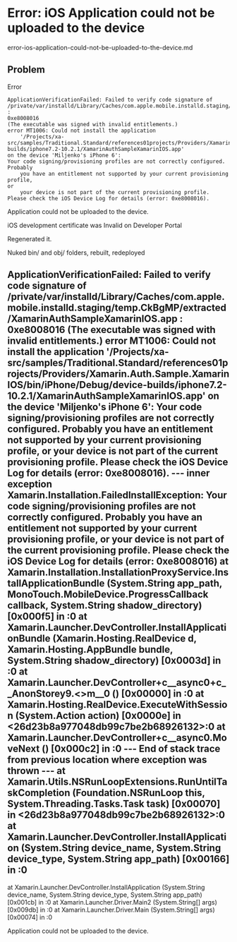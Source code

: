 # Error: iOS Application could not be uploaded to the device

error-ios-application-could-not-be-uploaded-to-the-device.md 

## Problem

Error

    ApplicationVerificationFailed: Failed to verify code signature of 
    /private/var/installd/Library/Caches/com.apple.mobile.installd.staging/temp.1L8cUb/extracted/XamarinAuthSampleXamarinIOS.app 
    : 
    0xe8008016 
    (The executable was signed with invalid entitlements.)
    error MT1006: Could not install the application 
        '/Projects/xa-src/samples/Traditional.Standard/references01projects/Providers/Xamarin.Auth.Sample.XamarinIOS/bin/iPhone/Debug/device-builds/iphone7.2-10.2.1/XamarinAuthSampleXamarinIOS.app' 
    on the device 'Miljenko's iPhone 6': 
    Your code signing/provisioning profiles are not correctly configured. 
    Probably 
        you have an entitlement not supported by your current provisioning profile, 
    or 
        your device is not part of the current provisioning profile. 
    Please check the iOS Device Log for details (error: 0xe8008016).

Application could not be uploaded to the device.


iOS development certificate was Invalid on Developer Portal

Regenerated it.

Nuked bin/ and obj/ folders, rebuilt, redeployed

 ApplicationVerificationFailed: 
 Failed to verify code signature of 
    /private/var/installd/Library/Caches/com.apple.mobile.installd.staging/temp.CkBgMP/extracted/XamarinAuthSampleXamarinIOS.app 
 : 
 0xe8008016 (The executable was signed with invalid entitlements.)
error MT1006: 
Could not install the application 
    '/Projects/xa-src/samples/Traditional.Standard/references01projects/Providers/Xamarin.Auth.Sample.XamarinIOS/bin/iPhone/Debug/device-builds/iphone7.2-10.2.1/XamarinAuthSampleXamarinIOS.app' 
on the device 
    'Miljenko's iPhone 6': 
Your code signing/provisioning profiles are not correctly configured. 
Probably 
    you have an entitlement not supported by your current provisioning profile, 
or 
    your device is not part of the current provisioning profile. 
Please check the iOS Device Log for details (error: 0xe8008016).
--- inner exception
Xamarin.Installation.FailedInstallException: Your code signing/provisioning profiles are not correctly configured. 
Probably 
    you have an entitlement not supported by your current provisioning profile, 
or 
    your device is not part of the current provisioning profile. Please check the iOS Device Log for details (error: 0xe8008016)
  at Xamarin.Installation.InstallationProxyService.InstallApplicationBundle (System.String app_path, MonoTouch.MobileDevice.ProgressCallback callback, System.String shadow_directory) [0x000f5] in <dda2a3dd91794abfb100422ac28efd84>:0 
  at Xamarin.Launcher.DevController.InstallApplicationBundle (Xamarin.Hosting.RealDevice d, Xamarin.Hosting.AppBundle bundle, System.String shadow_directory) [0x0003d] in <dda2a3dd91794abfb100422ac28efd84>:0 
  at Xamarin.Launcher.DevController+<InstallApplicationBundleAsync>c__async0+<InstallApplicationBundleAsync>c__AnonStorey9.<>m__0 () [0x00000] in <dda2a3dd91794abfb100422ac28efd84>:0 
  at Xamarin.Hosting.RealDevice.ExecuteWithSession (System.Action action) [0x0000e] in <26d23b8a977048db99c7be2b68926132>:0 
  at Xamarin.Launcher.DevController+<InstallApplicationBundleAsync>c__async0.MoveNext () [0x000c2] in <dda2a3dd91794abfb100422ac28efd84>:0 
--- End of stack trace from previous location where exception was thrown ---
  at Xamarin.Utils.NSRunLoopExtensions.RunUntilTaskCompletion (Foundation.NSRunLoop this, System.Threading.Tasks.Task task) [0x00070] in <26d23b8a977048db99c7be2b68926132>:0 
  at Xamarin.Launcher.DevController.InstallApplication (System.String device_name, System.String device_type, System.String app_path) [0x00166] in <dda2a3dd91794abfb100422ac28efd84>:0 
---
  at Xamarin.Launcher.DevController.InstallApplication (System.String device_name, System.String device_type, System.String app_path) [0x001cb] in <dda2a3dd91794abfb100422ac28efd84>:0 
  at Xamarin.Launcher.Driver.Main2 (System.String[] args) [0x009db] in <dda2a3dd91794abfb100422ac28efd84>:0 
  at Xamarin.Launcher.Driver.Main (System.String[] args) [0x00074] in <dda2a3dd91794abfb100422ac28efd84>:0 

Application could not be uploaded to the device.

